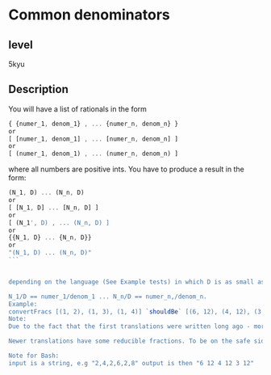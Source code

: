 # Common denominators

## level

5kyu

## Description

You will have a list of rationals in the form

```javascript
{ {numer_1, denom_1} , ... {numer_n, denom_n} }
or
[ [numer_1, denom_1] , ... [numer_n, denom_n] ]
or
[ (numer_1, denom_1) , ... (numer_n, denom_n) ]
```

where all numbers are positive ints. You have to produce a result in the form:

````javascript
(N_1, D) ... (N_n, D)
or
[ [N_1, D] ... [N_n, D] ]
or
[ (N_1', D) , ... (N_n, D) ]
or
{{N_1, D} ... {N_n, D}}
or
"(N_1, D) ... (N_n, D)"
```


depending on the language (See Example tests) in which D is as small as possible and

N_1/D == numer_1/denom_1 ... N_n/D == numer_n,/denom_n.
Example:
convertFracs [(1, 2), (1, 3), (1, 4)] `shouldBe` [(6, 12), (4, 12), (3, 12)]
Note:
Due to the fact that the first translations were written long ago - more than 6 years - these first translations have only irreducible fractions.

Newer translations have some reducible fractions. To be on the safe side it is better to do a bit more work by simplifying fractions even if they don't have to be.

Note for Bash:
input is a string, e.g "2,4,2,6,2,8" output is then "6 12 4 12 3 12"
````
